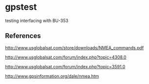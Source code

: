 gpstest
=======

testing interfacing with BU-353

References
----------

http://www.usglobalsat.com/store/downloads/NMEA_commands.pdf

http://www.usglobalsat.com/forum/index.php?topic=4308.0

http://www.usglobalsat.com/forum/index.php?topic=3591.0

http://www.gpsinformation.org/dale/nmea.htm


